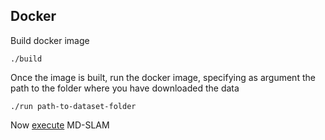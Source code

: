 <h2>Docker</h2>

Build docker image
```
./build
```
Once the image is built, run the docker image, specifying as argument the path to the folder where you have downloaded the data
```
./run path-to-dataset-folder
```
Now [execute](run) MD-SLAM
